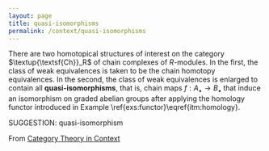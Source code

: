 ```yaml
---
layout: page
title: quasi-isomorphisms
permalink: /context/quasi-isomorphisms
---
```

 There are two homotopical structures of interest on the category $\textup{\textsf{Ch}}_R$ of chain complexes of $R$-modules. In the first, the class of weak equivalences is taken to be the chain homotopy equivalences. In the second, the class of weak equivalences is enlarged to contain all **quasi-isomorphisms**, that is, chain maps $f : A_\bullet \to B_\bullet$ that induce an isomorphism on graded abelian groups after applying the homology functor introduced in Example \ref{exs:functor}\eqref{itm:homology}.


SUGGESTION: quasi-isomorphism

From [Category Theory in Context](https://mathgloss.github.io/MathGloss/context.html)